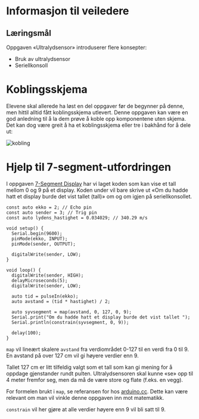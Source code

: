 # Informasjon til veiledere

## Læringsmål

Oppgaven «Ultralydsensor» introduserer flere konsepter:

-   Bruk av ultralydsensor
-   Seriellkonsoll

# Koblingsskjema

Elevene skal allerede ha løst en del oppgaver før de begynner på denne,
men hittil alltid fått koblingsskjema utlevert. Denne oppgaven kan være
en god anledning til å la dem prøve å koble opp komponentene uten
skjema. Det kan dog være greit å ha et koblingsskjema eller tre i
bakhånd for å dele ut:

![kobling](ultra.png)

# Hjelp til 7-segment-utfordringen

I oppgaven [7-Segment
Display](../7_segment_display/7_segment_display.html) har vi laget koden
som kan vise et tall mellom 0 og 9 på et display. Koden under vil bare
skrive ut «Om du hadde hatt et display burde det vist tallet (tall)» om
og om igjen på seriellkonsollet.

``` {.cpp}
const auto ekko = 2; // Echo pin
const auto sender = 3; // Trig pin
const auto lydens_hastighet = 0.034029; // 340.29 m/s

void setup() {
  Serial.begin(9600);
  pinMode(ekko, INPUT);
  pinMode(sender, OUTPUT);

  digitalWrite(sender, LOW);
}

void loop() {
  digitalWrite(sender, HIGH);
  delayMicroseconds(5);
  digitalWrite(sender, LOW);

  auto tid = pulseIn(ekko);
  auto avstand = (tid * hastighet) / 2;

  auto syvsegment = map(avstand, 0, 127, 0, 9);
  Serial.print("Om du hadde hatt et display burde det vist tallet ");
  Serial.println(constrain(syvsegment, 0, 9));

  delay(100);
}
```

`map` vil lineært skalere `avstand` fra verdiområdet 0-127 til en verdi
fra 0 til 9. En avstand på over 127 cm vil gi høyere verdier enn 9.

Tallet 127 cm er litt tilfeldig valgt som et tall som kan gi mening for
å oppdage gjenstander rundt pulten. Ultralydsensoren skal kunne «se» opp
til 4 meter fremfor seg, men da må de være store og flate (f.eks. en
vegg).

For formelen brukt i `map`, se referansen for hos
[arduino.cc](https://www.arduino.cc/Reference/Map). Dette kan være
relevant om man vil vinkle denne oppgaven inn mot matematikk.

`constrain` vil her gjøre at alle verdier høyere enn 9 vil bli satt til
9.
